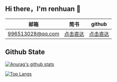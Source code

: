 ## Hi there，I'm renhuan 👋

|       邮箱       |                             简书                             |                 github                 |
| :--------------: | :----------------------------------------------------------: | :------------------------------------: |
| 996513028@qq.com | [点击直达](https://juejin.im/user/3474112476353069/posts) | [点击直达](https://github.com/renhuan) |

## Github State
[![Anurag's github stats](https://github-readme-stats.vercel.app/api?username=renhuan&show_icons=true)](https://github.com/renhuan)

[![Top Langs](https://github-readme-stats.vercel.app/api/top-langs/?username=renhuan)](https://github.com/renhuan)
